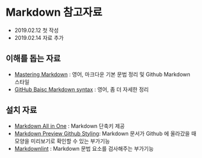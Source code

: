 # Markdown 참고자료

- 2019.02.12 첫 작성
- 2019.02.14 자료 추가

## 이해를 돕는 자료

- [Mastering Markdown](https://guides.github.com/features/mastering-markdown/) : 영어, 마크다운 기본 문법 정리 및 Github Markdown 스타일
- [GitHub Baisc Markdown syntax](https://help.github.com/articles/basic-writing-and-formatting-syntax/) : 영어, 좀 더 자세한 정리

## 설치 자료

- [Markdown All in One](https://marketplace.visualstudio.com/items?itemName=yzhang.markdown-all-in-one) : Markdown 단축키 제공
- [Markdown Preview Github Styling](https://marketplace.visualstudio.com/items?itemName=bierner.markdown-preview-github-styles): Markdown 문서가 Github 에 올라갔을 때 모양을 미리보기로 확인할 수 있는 부가기능
- [Markdownlint](https://marketplace.visualstudio.com/items?itemName=DavidAnson.vscode-markdownlint) : Markdown 문법 요소를 검사해주는 부가기능